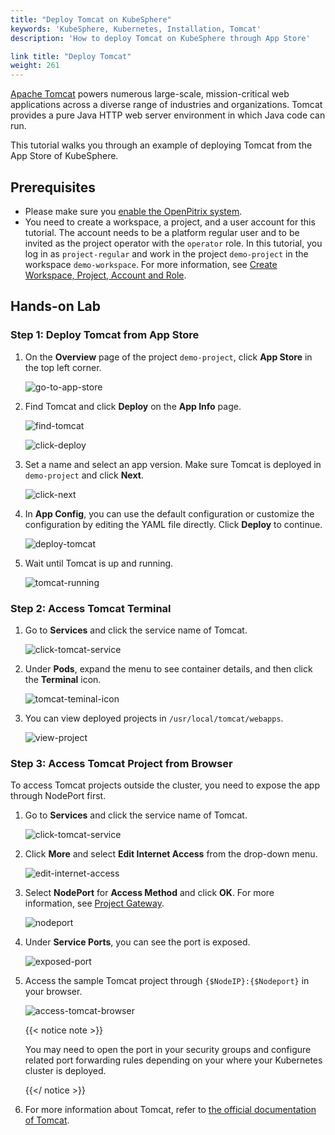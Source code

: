 ```yaml
---
title: "Deploy Tomcat on KubeSphere"
keywords: 'KubeSphere, Kubernetes, Installation, Tomcat'
description: 'How to deploy Tomcat on KubeSphere through App Store'

link title: "Deploy Tomcat"
weight: 261
---
```

[Apache Tomcat](https://tomcat.apache.org/index.html) powers numerous large-scale, mission-critical web applications across a diverse range of industries and organizations. Tomcat provides a pure Java HTTP web server environment in which Java code can run.

This tutorial walks you through an example of deploying Tomcat from the App Store of KubeSphere.

## Prerequisites

- Please make sure you [enable the OpenPitrix system](../../../pluggable-components/app-store/).
- You need to create a workspace, a project, and a user account for this tutorial. The account needs to be a platform regular user and to be invited as the project operator with the `operator` role. In this tutorial, you log in as `project-regular` and work in the project `demo-project` in the workspace `demo-workspace`. For more information, see [Create Workspace, Project, Account and Role](../../../quick-start/create-workspace-and-project/).

## Hands-on Lab

### Step 1: Deploy Tomcat from App Store

1. On the **Overview** page of the project `demo-project`, click **App Store** in the top left corner.

   ![go-to-app-store](/images/docs/appstore/built-in-apps/tomcat-app/tomcat-app01.jpg)

2. Find Tomcat and click **Deploy** on the **App Info** page.

   ![find-tomcat](/images/docs/appstore/built-in-apps/tomcat-app/find-tomcat.jpg)

   ![click-deploy](/images/docs/appstore/built-in-apps/tomcat-app/click-deploy.jpg)

3. Set a name and select an app version. Make sure Tomcat is deployed in `demo-project` and click **Next**.

   ![click-next](/images/docs/appstore/built-in-apps/tomcat-app/click-next.jpg)

4. In **App Config**, you can use the default configuration or customize the configuration by editing the YAML file directly. Click **Deploy** to continue.

   ![deploy-tomcat](/images/docs/appstore/built-in-apps/tomcat-app/deploy-tomcat.jpg)

5. Wait until Tomcat is up and running.

   ![tomcat-running](/images/docs/appstore/built-in-apps/tomcat-app/tomcat-running.jpg)

### Step 2: Access Tomcat Terminal

1. Go to **Services** and click the service name of Tomcat.

   ![click-tomcat-service](/images/docs/appstore/built-in-apps/tomcat-app/click-tomcat-service.jpg)

2. Under **Pods**, expand the menu to see container details, and then click the **Terminal** icon.

   ![tomcat-teminal-icon](/images/docs/appstore/built-in-apps/tomcat-app/tomcat-teminal-icon.jpg)

3. You can view deployed projects in `/usr/local/tomcat/webapps`.

   ![view-project](/images/docs/appstore/built-in-apps/tomcat-app/view-project.jpg)

### Step 3: Access Tomcat Project from Browser

To access Tomcat projects outside the cluster, you need to expose the app through NodePort first.

1. Go to **Services** and click the service name of Tomcat.

   ![click-tomcat-service](/images/docs/appstore/built-in-apps/tomcat-app/click-tomcat-service.jpg)

2. Click **More** and select **Edit Internet Access** from the drop-down menu.

   ![edit-internet-access](/images/docs/appstore/built-in-apps/tomcat-app/edit-internet-access.jpg)

3. Select **NodePort** for **Access Method** and click **OK**. For more information, see [Project Gateway](https://deploy-preview-492--kubesphere-v3.netlify.app/docs/project-administration/project-gateway/).

   ![nodeport](/images/docs/appstore/built-in-apps/tomcat-app/nodeport.jpg)

4. Under **Service Ports**, you can see the port is exposed.

   ![exposed-port](/images/docs/appstore/built-in-apps/tomcat-app/exposed-port.jpg)

5. Access the sample Tomcat project through `{$NodeIP}:{$Nodeport}` in your browser. 

   ![access-tomcat-browser](/images/docs/appstore/built-in-apps/tomcat-app/access-tomcat-browser.jpg)

   {{< notice note >}}

   You may need to open the port in your security groups and configure related port forwarding rules depending on your where your Kubernetes cluster is deployed.

   {{</ notice >}} 

6. For more information about Tomcat, refer to [the official documentation of Tomcat](https://tomcat.apache.org/index.html).